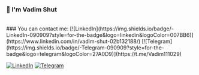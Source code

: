 ### 👋 I'm Vadim Shut
<br/>
### You can contact me:
[![LinkedIn](https://img.shields.io/badge/-LinkedIn-090909?style=for-the-badge&logo=linkedin&logoColor=007BB6)](https://www.linkedin.com/in/vadim-shut-02b132188/)
[![Telegram](https://img.shields.io/badge/-Telegram-090909?style=for-the-badge&logo=telegram&logoColor=27A0D9)](https://t.me/Vadim111029)

[![LinkedIn](https://img.shields.io/badge/-LinkedIn-090909?style=for-the-badge&logo=linkedin&logoColor=007BB6)](https://www.linkedin.com/in/denis-karazan)
[![Telegram](https://img.shields.io/badge/-Telegram-090909?style=for-the-badge&logo=telegram&logoColor=27A0D9)](https://t.me/W_Den)
